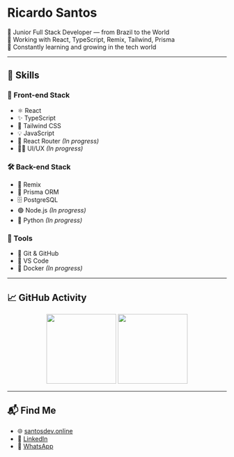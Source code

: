 
# Ricardo Santos

🎯 Junior Full Stack Developer — from Brazil to the World  
🧰 Working with React, TypeScript, Remix, Tailwind, Prisma  
🌱 Constantly learning and growing in the tech world

---

## 💼 Skills

### 🎨 Front-end Stack
- ⚛️ React
- ✨ TypeScript
- 🎨 Tailwind CSS
- 💡 JavaScript
- 🧭 React Router _(In progress)_
- 🧑‍🎨 UI/UX _(In progress)_

### 🛠️ Back-end Stack
- 🔁 Remix
- 🧬 Prisma ORM
- 🗄️ PostgreSQL
- 🟢 Node.js _(In progress)_
- 🐍 Python _(In progress)_

### 🧰 Tools
- 🔧 Git & GitHub
- 🧠 VS Code
- 🐳 Docker _(In progress)_

---

## 📈 GitHub Activity

<div align="center">
  <img src="https://github-readme-stats.vercel.app/api?username=Ricardo93santos&show_icons=true&theme=radical" height="160"/>
  <img src="https://github-readme-stats.vercel.app/api/top-langs/?username=Ricardo93santos&layout=compact&theme=radical" height="160"/>
</div>

---

## 📬 Find Me

- 🌐 [santosdev.online](https://santosdev.online/)
- 💼 [LinkedIn](https://www.linkedin.com/in/ricardo-santos-997429145)
- 📱 [WhatsApp](https://wa.me/77933016666)
